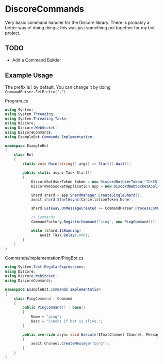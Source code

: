 # DiscoreCommands
Very basic command handler for the Discore library. There is probably a better way of doing things; this was just something put together for my bot project.

## TODO
* Add a Command Builder

## Example Usage
The prefix is ! by default. You can change it by doing `CommandParser.SetPrefix(".")`

Program.cs
```csharp
using System;
using System.Threading;
using System.Threading.Tasks;
using Discore;
using Discore.WebSocket;
using DiscoreCommands;
using ExampleBot.Commands.Implementation;

namespace ExampleBot
{
    class Bot
    {
        static void Main(string[] args) => Start().Wait();

        public static async Task Start()
        {
            DiscordBotUserToken token = new DiscordBotUserToken("TOKEN");
            DiscordWebSocketApplication app = new DiscordWebSocketApplication(token);

            Shard shard = app.ShardManager.CreateSingleShard();
            await shard.StartAsync(CancellationToken.None);

            shard.Gateway.OnMessageCreated += CommandParser.ProcessCommand;

            // Commands
            CommandFactory.RegisterCommand("ping", new PingCommand());

            while (shard.IsRunning)
                await Task.Delay(1000);
        }
    }
}
```

Commands/Implementation/PingBot.cs
```csharp
using System.Text.RegularExpressions;
using Discore;
using Discore.WebSocket;
using DiscoreCommands;

namespace ExampleBot.Commands.Implementation
{
    class PingCommand : Command
    {
        public PingCommand() : base()
        {
            Name = "ping";
            Desc = "Checks if bot is alive.";
        }

        public override async void Execute(ITextChannel Channel, MessageEventArgs e, MatchCollection args)
        {
            await Channel.CreateMessage("pong");
        }
    }
}
```
